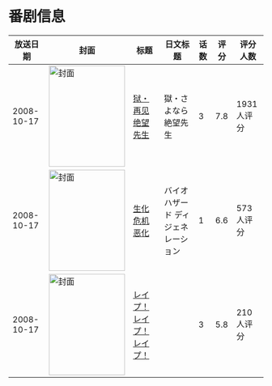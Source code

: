 # 番剧信息

|放送日期|封面|标题|日文标题|话数|评分|评分人数|
|---|---|---|---|---|---|---|
|2008-10-17|<img src="https://lain.bgm.tv/pic/cover/c/92/f5/2603_Q92B5.jpg" alt="封面" style="width:150px;height:200px;object-fit:cover;">|[狱・再见绝望先生](https://bangumi.tv/subject/2603)|獄・さよなら絶望先生|3|7.8|1931人评分|
|2008-10-17|<img src="https://lain.bgm.tv/pic/cover/c/32/f1/41888_kw42W.jpg" alt="封面" style="width:150px;height:200px;object-fit:cover;">|[生化危机 恶化](https://bangumi.tv/subject/41888)|バイオハザード ディジェネレーション|1|6.6|573人评分|
|2008-10-17|<img src="https://bangumi.tv/img/no_icon_subject.png" alt="封面" style="width:150px;height:200px;object-fit:cover;">|[レイプ！レイプ！レイプ！](https://bangumi.tv/subject/75217)||3|5.8|210人评分|
